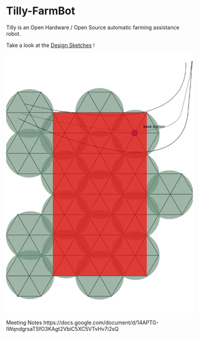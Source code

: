 # Tilly-FarmBot
Tilly is an Open Hardware / Open Source automatic farming assistance robot. 

Take a look at the
[Design Sketches](/Design_Concept_Sketches.md) !


<img src="./hex grid farming.svg">
Meeting Notes
https://docs.google.com/document/d/14APTG-IWqndgrsaTSfO3KAgt2VbiC5XC5VTvHv7i2sQ
